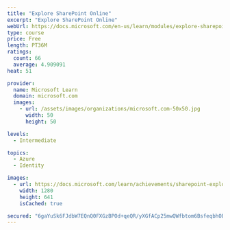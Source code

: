 ```yaml
---
title: "Explore SharePoint Online"
excerpt: "Explore SharePoint Online"
webUrl: https://docs.microsoft.com/en-us/learn/modules/explore-sharepoint-online/
type: course
price: Free
length: PT36M
ratings:
  count: 66
  average: 4.909091
heat: 51

provider:
  name: Microsoft Learn
  domain: microsoft.com
  images:
    - url: /assets/images/organizations/microsoft.com-50x50.jpg
      width: 50
      height: 50

levels:
  - Intermediate

topics:
  - Azure
  - Identity

images:
  - url: https://docs.microsoft.com/learn/achievements/sharepoint-explore-social.png
    width: 1280
    height: 641
    isCached: true

secured: "6gaYuSk6FJdbW7EQnQ0FXGzBPOd+qeQR/yXGfACp25mwQWfbtom6BsfeqbhOEErNVLkut60w8Tk5OXwDV9IVV+EMT1iRAYWQT7QhifoLyhIIIz/1okLB56mUWfmqkhy/MSc7e+b0LnjsxywBGKuuf1wgSWhtvglIYjs627QW3aL567fRkJ6TtNql34Ybp+/1U6RqKfbOrVcrNR64RfYbGpFCFMUsWyHvzV69ZumIoRsDrJzFuxmC3YdOLmaRnW+ZZMIZzLhQ07WKZJjOoqPPYlhDLEobfToYjIKHYFm2flMZGaCK8t4oNCRJv8Kk+o8m/JVlwNahdqshMKuohH5V5Ufv7Z+k1ithhMbKT5wGMQcT3cASQ5ydtqrUBYFsy0zrVzEo4vf1NOveNhcoZLHYrsh+klpmi2c4m0AwS0+guF4=;DZS5UJ82mLJDFcRhG4wF7g=="
---
```


